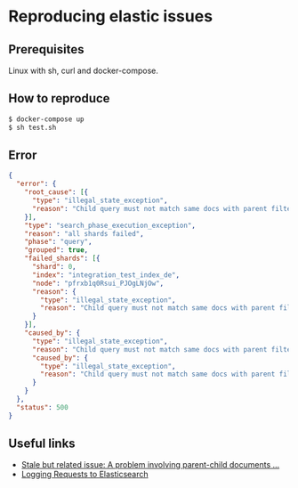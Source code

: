 

# Reproducing elastic issues

## Prerequisites

Linux with sh, curl and docker-compose.

## How to reproduce

```sh
$ docker-compose up
$ sh test.sh
```

## Error


```json
{
  "error": {
    "root_cause": [{
      "type": "illegal_state_exception",
      "reason": "Child query must not match same docs with parent filter. Combine them as must clauses (+) to find a problem doc. docId=2147483647, class org.apache.lucene.search.TermScorer"
    }],
    "type": "search_phase_execution_exception",
    "reason": "all shards failed",
    "phase": "query",
    "grouped": true,
    "failed_shards": [{
      "shard": 0,
      "index": "integration_test_index_de",
      "node": "pfrxb1q0Rsui_PJOgLNjOw",
      "reason": {
        "type": "illegal_state_exception",
        "reason": "Child query must not match same docs with parent filter. Combine them as must clauses (+) to find a problem doc. docId=2147483647, class org.apache.lucene.search.TermScorer"
      }
    }],
    "caused_by": {
      "type": "illegal_state_exception",
      "reason": "Child query must not match same docs with parent filter. Combine them as must clauses (+) to find a problem doc. docId=2147483647, class org.apache.lucene.search.TermScorer",
      "caused_by": {
        "type": "illegal_state_exception",
        "reason": "Child query must not match same docs with parent filter. Combine them as must clauses (+) to find a problem doc. docId=2147483647, class org.apache.lucene.search.TermScorer"
      }
    }
  },
  "status": 500
}
```

## Useful links
- [Stale but related issue: A problem involving parent-child documents ... ](https://github.com/elastic/elasticsearch/issues/28478)
- [Logging Requests to Elasticsearch](http://blog.florian-hopf.de/2016/03/logging-requests-to-elasticsearch.html)
